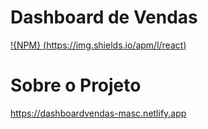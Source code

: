 # Dashboard de Vendas
[!{NPM} (https://img.shields.io/apm/l/react)](https://github.com/marceloasc/dashboard_de_vendas/blob/main/LICENSE)

# Sobre o Projeto
https://dashboardvendas-masc.netlify.app


